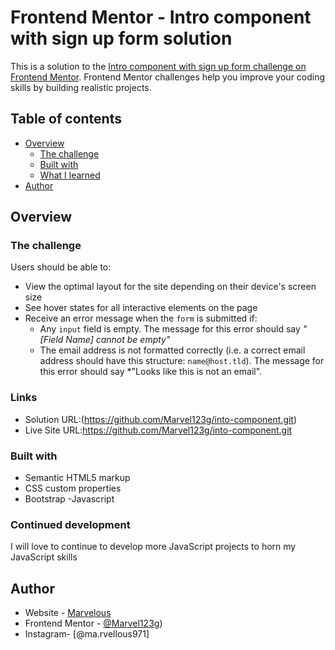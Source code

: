 # Frontend Mentor - Intro component with sign up form solution

This is a solution to the [Intro component with sign up form challenge on Frontend Mentor](https://www.frontendmentor.io/challenges/intro-component-with-signup-form-5cf91bd49edda32581d28fd1). Frontend Mentor challenges help you improve your coding skills by building realistic projects. 

## Table of contents

- [Overview](#overview)
  - [The challenge](#the-challenge)
  - [Built with](#built-with)
  - [What I learned](#what-i-learned)
- [Author](#author)

## Overview

### The challenge

Users should be able to:

- View the optimal layout for the site depending on their device's screen size
- See hover states for all interactive elements on the page
- Receive an error message when the `form` is submitted if:
  - Any `input` field is empty. The message for this error should say *"[Field Name] cannot be empty"*
  - The email address is not formatted correctly (i.e. a correct email address should have this structure: `name@host.tld`). The message for this error should say *"Looks like this is not an email".

    
### Links

- Solution URL:(https://github.com/Marvel123g/into-component.git)
- Live Site URL:https://github.com/Marvel123g/into-component.git

### Built with

- Semantic HTML5 markup
- CSS custom properties
- Bootstrap
-Javascript


### Continued development

I will love to continue to develop more JavaScript projects to horn my JavaScript skills 


## Author

- Website - [Marvelous](https://github.com/Marvel123g/into-component.git)
- Frontend Mentor - [@Marvel123g](https://www.frontendmentor.io/profile/Marvel123g))
- Instagram- [@ma.rvellous971]
